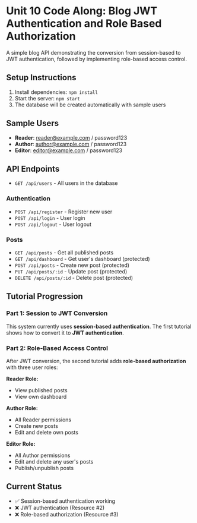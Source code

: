 # Unit 10 Code Along: Blog JWT Authentication and Role Based Authorization

A simple blog API demonstrating the conversion from session-based to JWT authentication, followed by implementing role-based access control.

## Setup Instructions

1. Install dependencies: `npm install`
2. Start the server: `npm start`
3. The database will be created automatically with sample users

## Sample Users
- **Reader**: reader@example.com / password123
- **Author**: author@example.com / password123  
- **Editor**: editor@example.com / password123

## API Endpoints

- `GET /api/users` - All users in the database

### Authentication
- `POST /api/register` - Register new user
- `POST /api/login` - User login
- `POST /api/logout` - User logout

### Posts
- `GET /api/posts` - Get all published posts
- `GET /api/dashboard` - Get user's dashboard (protected)
- `POST /api/posts` - Create new post (protected)
- `PUT /api/posts/:id` - Update post (protected)
- `DELETE /api/posts/:id` - Delete post (protected)

## Tutorial Progression

### Part 1: Session to JWT Conversion
This system currently uses **session-based authentication**. The first tutorial shows how to convert it to **JWT authentication**.

### Part 2: Role-Based Access Control
After JWT conversion, the second tutorial adds **role-based authorization** with three user roles:

**Reader Role:**
- View published posts
- View own dashboard

**Author Role:**
- All Reader permissions
- Create new posts
- Edit and delete own posts

**Editor Role:**
- All Author permissions
- Edit and delete any user's posts
- Publish/unpublish posts

## Current Status
- ✅ Session-based authentication working
- ❌ JWT authentication (Resource #2)
- ❌ Role-based authorization (Resource #3)